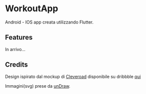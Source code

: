# WorkoutApp
Android - IOS app creata utilizzando Flutter.

## Features
In arrivo...

## Credits
Design ispirato dal mockup di [Cleveroad][0] disponibile su dribbble [qui][1] 

Immagini(svg) prese da [unDraw][1].

[0]: https://dribbble.com/cleveroad "Cleveroad Dribbble"
[1]: https://dribbble.com/shots/11008753-App-for-Gym-Chains "Design"
[2]: https://undraw.co/illustrations "unDraw"